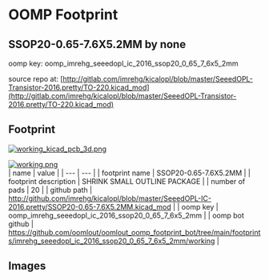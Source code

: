 # OOMP Footprint  
## SSOP20-0.65-7.6X5.2MM  by none  
  
oomp key: oomp_imrehg_seeedopl_ic_2016_ssop20_0_65_7_6x5_2mm  
  
source repo at: [http://gitlab.com/imrehg/kicalopl/blob/master/SeeedOPL-Transistor-2016.pretty/TO-220.kicad_mod](http://gitlab.com/imrehg/kicalopl/blob/master/SeeedOPL-Transistor-2016.pretty/TO-220.kicad_mod)  
## Footprint  
  
[![working_kicad_pcb_3d.png](working_kicad_pcb_3d_600.png)](working_kicad_pcb_3d.png)  
  
[![working.png](working_600.png)](working.png)  
| name | value | 
| --- | --- | 
| footprint name | SSOP20-0.65-7.6X5.2MM | 
| footprint description | SHRINK SMALL OUTLINE PACKAGE | 
| number of pads | 20 | 
| github path | http://github.com/imrehg/kicalopl/blob/master/SeeedOPL-IC-2016.pretty/SSOP20-0.65-7.6X5.2MM.kicad_mod | 
| oomp key | oomp_imrehg_seeedopl_ic_2016_ssop20_0_65_7_6x5_2mm | 
| oomp bot github | https://github.com/oomlout/oomlout_oomp_footprint_bot/tree/main/footprints/imrehg_seeedopl_ic_2016_ssop20_0_65_7_6x5_2mm/working | 
## Images  
